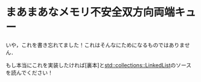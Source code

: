 # まあまあなメモリ不安全双方向両端キュー

いや，これを書き忘れてました！これはそんなにためになるものではありません．

もし本当にこれを実装したければ[裏本]と[std::collections::LinkedList][linked-list]のソースを読んでください！


[The Rustonomicon]: https://doc.rust-jp.rs/rust-nomicon-ja/
[linked-list]: https://github.com/rust-lang/rust/blob/master/src/liballoc/collections/linked_list.rs
